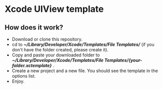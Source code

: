 # Xcode UIView template

## How does it work?

* Download or clone this repository.
* cd to ***~/Library/Developer/Xcode/Templates/File Templates/*** (if you don't have the folder created, please create it).
* Copy and paste your downloaded folder to ***~/Library/Developer/Xcode/Templates/File Templates/{your-folder.xctemplate}*** .
* Create a new project and a new file. You should see the template in the options list.
* Enjoy.